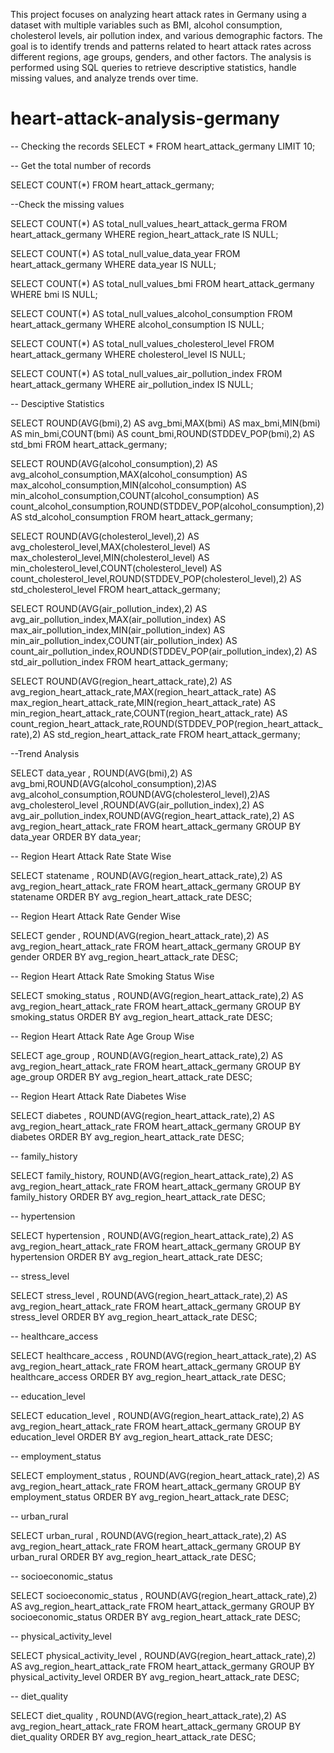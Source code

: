 This project focuses on analyzing heart attack rates in Germany using a dataset with multiple variables such as BMI, alcohol consumption, cholesterol levels, air pollution index, and various demographic factors. The goal is to identify trends and patterns related to heart attack rates across different regions, age groups, genders, and other factors. The analysis is performed using SQL queries to retrieve descriptive statistics, handle missing values, and analyze trends over time.


# heart-attack-analysis-germany

-- Checking the records
SELECT * 
FROM heart_attack_germany
LIMIT 10;

-- Get the total number of records

SELECT COUNT(*)
FROM heart_attack_germany;


--Check the missing values

SELECT COUNT(*) AS total_null_values_heart_attack_germa
FROM heart_attack_germany
WHERE region_heart_attack_rate IS NULL;

SELECT COUNT(*) AS total_null_value_data_year
FROM heart_attack_germany
WHERE data_year IS NULL;

SELECT COUNT(*) AS total_null_values_bmi
FROM heart_attack_germany
WHERE bmi IS NULL;

SELECT COUNT(*) AS total_null_values_alcohol_consumption
FROM heart_attack_germany
WHERE alcohol_consumption IS NULL;


SELECT COUNT(*) AS total_null_values_cholesterol_level
FROM heart_attack_germany
WHERE cholesterol_level IS NULL;

SELECT COUNT(*) AS total_null_values_air_pollution_index
FROM heart_attack_germany
WHERE air_pollution_index IS NULL;

-- Desciptive Statistics

SELECT ROUND(AVG(bmi),2) AS avg_bmi,MAX(bmi) AS max_bmi,MIN(bmi) AS min_bmi,COUNT(bmi) AS count_bmi,ROUND(STDDEV_POP(bmi),2) AS std_bmi
FROM heart_attack_germany;

SELECT ROUND(AVG(alcohol_consumption),2) AS avg_alcohol_consumption,MAX(alcohol_consumption) AS max_alcohol_consumption,MIN(alcohol_consumption) AS min_alcohol_consumption,COUNT(alcohol_consumption) AS count_alcohol_consumption,ROUND(STDDEV_POP(alcohol_consumption),2) AS std_alcohol_consumption
FROM heart_attack_germany;

SELECT ROUND(AVG(cholesterol_level),2) AS avg_cholesterol_level,MAX(cholesterol_level) AS max_cholesterol_level,MIN(cholesterol_level) AS min_cholesterol_level,COUNT(cholesterol_level) AS count_cholesterol_level,ROUND(STDDEV_POP(cholesterol_level),2) AS std_cholesterol_level
FROM heart_attack_germany;

SELECT ROUND(AVG(air_pollution_index),2) AS avg_air_pollution_index,MAX(air_pollution_index) AS max_air_pollution_index,MIN(air_pollution_index) AS min_air_pollution_index,COUNT(air_pollution_index) AS count_air_pollution_index,ROUND(STDDEV_POP(air_pollution_index),2) AS std_air_pollution_index
FROM heart_attack_germany;

SELECT ROUND(AVG(region_heart_attack_rate),2) AS avg_region_heart_attack_rate,MAX(region_heart_attack_rate) AS max_region_heart_attack_rate,MIN(region_heart_attack_rate) AS min_region_heart_attack_rate,COUNT(region_heart_attack_rate) AS count_region_heart_attack_rate,ROUND(STDDEV_POP(region_heart_attack_rate),2) AS std_region_heart_attack_rate
FROM heart_attack_germany;

--Trend Analysis

SELECT data_year , ROUND(AVG(bmi),2) AS avg_bmi,ROUND(AVG(alcohol_consumption),2)AS avg_alcohol_consumption,ROUND(AVG(cholesterol_level),2)AS avg_cholesterol_level ,ROUND(AVG(air_pollution_index),2) AS avg_air_pollution_index,ROUND(AVG(region_heart_attack_rate),2) AS avg_region_heart_attack_rate
FROM heart_attack_germany
GROUP BY data_year
ORDER BY data_year;

-- Region Heart Attack Rate State Wise 

SELECT statename , ROUND(AVG(region_heart_attack_rate),2) AS avg_region_heart_attack_rate
FROM heart_attack_germany
GROUP BY statename
ORDER BY avg_region_heart_attack_rate DESC;

-- Region Heart Attack Rate Gender Wise 

SELECT gender , ROUND(AVG(region_heart_attack_rate),2) AS avg_region_heart_attack_rate
FROM heart_attack_germany
GROUP BY gender
ORDER BY avg_region_heart_attack_rate DESC;

-- Region Heart Attack Rate Smoking Status Wise 

SELECT smoking_status , ROUND(AVG(region_heart_attack_rate),2) AS avg_region_heart_attack_rate
FROM heart_attack_germany
GROUP BY smoking_status
ORDER BY avg_region_heart_attack_rate DESC;

-- Region Heart Attack Rate Age Group Wise 

SELECT age_group , ROUND(AVG(region_heart_attack_rate),2) AS avg_region_heart_attack_rate
FROM heart_attack_germany
GROUP BY age_group
ORDER BY avg_region_heart_attack_rate DESC;

-- Region Heart Attack Rate Diabetes Wise 

SELECT diabetes , ROUND(AVG(region_heart_attack_rate),2) AS avg_region_heart_attack_rate
FROM heart_attack_germany
GROUP BY diabetes
ORDER BY avg_region_heart_attack_rate DESC;

-- family_history

SELECT family_history, ROUND(AVG(region_heart_attack_rate),2) AS avg_region_heart_attack_rate
FROM heart_attack_germany
GROUP BY family_history
ORDER BY avg_region_heart_attack_rate DESC;

-- hypertension

SELECT hypertension , ROUND(AVG(region_heart_attack_rate),2) AS avg_region_heart_attack_rate
FROM heart_attack_germany
GROUP BY hypertension
ORDER BY avg_region_heart_attack_rate DESC;

-- stress_level

SELECT stress_level , ROUND(AVG(region_heart_attack_rate),2) AS avg_region_heart_attack_rate
FROM heart_attack_germany
GROUP BY stress_level
ORDER BY avg_region_heart_attack_rate DESC;

-- healthcare_access

SELECT healthcare_access , ROUND(AVG(region_heart_attack_rate),2) AS avg_region_heart_attack_rate
FROM heart_attack_germany
GROUP BY healthcare_access
ORDER BY avg_region_heart_attack_rate DESC;

-- education_level

SELECT education_level , ROUND(AVG(region_heart_attack_rate),2) AS avg_region_heart_attack_rate
FROM heart_attack_germany
GROUP BY education_level
ORDER BY avg_region_heart_attack_rate DESC;

-- employment_status

SELECT employment_status , ROUND(AVG(region_heart_attack_rate),2) AS avg_region_heart_attack_rate
FROM heart_attack_germany
GROUP BY employment_status
ORDER BY avg_region_heart_attack_rate DESC;

-- urban_rural

SELECT urban_rural , ROUND(AVG(region_heart_attack_rate),2) AS avg_region_heart_attack_rate
FROM heart_attack_germany
GROUP BY urban_rural
ORDER BY avg_region_heart_attack_rate DESC;

-- socioeconomic_status

SELECT socioeconomic_status , ROUND(AVG(region_heart_attack_rate),2) AS avg_region_heart_attack_rate
FROM heart_attack_germany
GROUP BY socioeconomic_status
ORDER BY avg_region_heart_attack_rate DESC;

-- physical_activity_level

SELECT physical_activity_level , ROUND(AVG(region_heart_attack_rate),2) AS avg_region_heart_attack_rate
FROM heart_attack_germany
GROUP BY physical_activity_level
ORDER BY avg_region_heart_attack_rate DESC;

-- diet_quality

SELECT diet_quality , ROUND(AVG(region_heart_attack_rate),2) AS avg_region_heart_attack_rate
FROM heart_attack_germany
GROUP BY diet_quality
ORDER BY avg_region_heart_attack_rate DESC;
